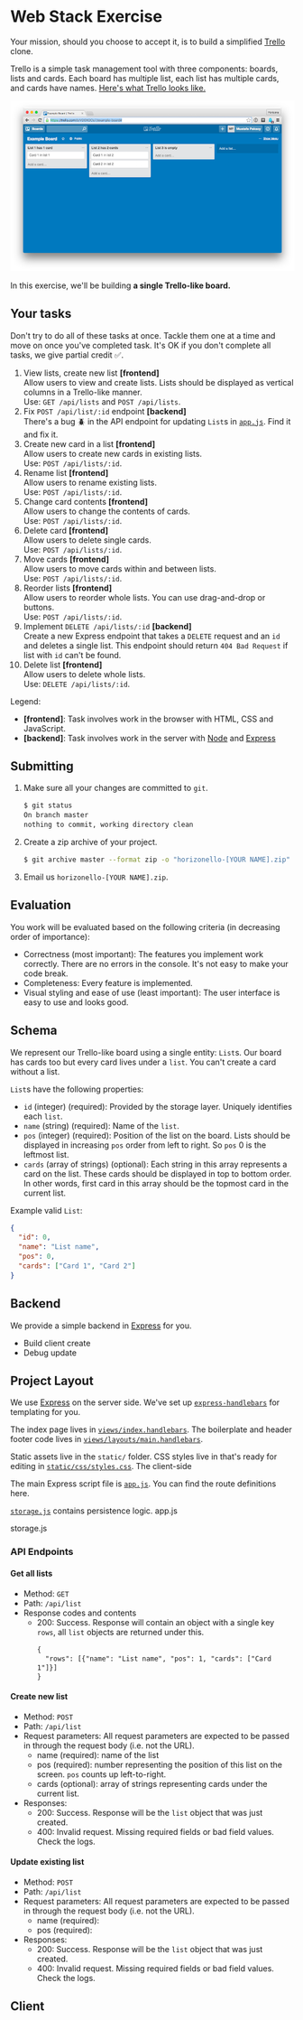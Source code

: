# Web Stack Exercise

Your mission, should you choose to accept it, is to build a simplified
[Trello](http://trello.com) clone.

Trello is a simple task management tool with three components: boards, lists and cards.
Each board has multiple list, each list has multiple cards, and cards have names. 
[Here's what Trello looks like.](https://trello.com/b/VD0XOCe7/example-board)

![Trello example board](static/img/trello-board.png)

In this exercise, we'll be building **a single Trello-like board.**

## Your tasks

Don't try to do all of these tasks at once. Tackle them one at a time and move
on once you've completed task. It's OK if you don't complete all tasks, we give
partial credit :white_check_mark:.

 1. View lists, create new list **\[frontend\]**
    <br> Allow users to view and
    create lists. Lists should be displayed as vertical columns in a
    Trello-like manner.
    <br>Use: `GET /api/lists` and `POST /api/lists`.
 1. Fix `POST /api/list/:id` endpoint **\[backend\]**
    <br> There's a bug :beetle: in the API endpoint for updating `List`s in
    [`app.js`](app.js). Find it and fix it.
 1. Create new card in a list **\[frontend\]**
    <br> Allow users to create new cards in existing lists.
    <br>Use: `POST /api/lists/:id`.
 1. Rename list **\[frontend\]**
    <br>Allow users to rename existing lists.
    <br>Use: `POST /api/lists/:id`.
 1. Change card contents **\[frontend\]**
    <br>Allow users to change the contents of cards.
    <br>Use: `POST /api/lists/:id`.
 1. Delete card **\[frontend\]**
    <br>Allow users to delete single cards.
    <br>Use: `POST /api/lists/:id`.
 1. Move cards **\[frontend\]**
    <br>Allow users to move cards within and between lists.
    <br>Use: `POST /api/lists/:id`.
 1. Reorder lists **\[frontend\]**
    <br>Allow users to reorder whole lists. You can use drag-and-drop or buttons.
    <br>Use: `POST /api/lists/:id`.
 1. Implement `DELETE /api/lists/:id` **\[backend\]**
    <br>Create a new Express endpoint that takes a `DELETE` request and an `id`
    and deletes a single list.  This endpoint should return `404 Bad Request`
    if list with `id` can't be found. 
 1. Delete list **\[frontend\]**
    <br>Allow users to delete whole lists.
    <br>Use: `DELETE /api/lists/:id`.

Legend:

 * **\[frontend\]**: Task involves work in the browser with HTML, CSS and JavaScript.
 * **\[backend\]**: Task involves work in the server with [Node][node] and [Express][express]

## Submitting

 1. Make sure all your changes are committed to `git`.
    ```bash
    $ git status
    On branch master
    nothing to commit, working directory clean
    ```
 1. Create a zip archive of your project.
    ```bash
    $ git archive master --format zip -o "horizonello-[YOUR NAME].zip"
    ```
 1. Email us `horizonello-[YOUR NAME].zip`.

## Evaluation

You work will be evaluated based on the following criteria (in decreasing order of importance):

 * Correctness (most important): The features you implement work correctly.
   There are no errors in the console. It's not easy to make your code break.
 * Completeness: Every feature is implemented.
 * Visual styling and ease of use (least important): The user interface is easy
   to use and looks good.

## Schema

We represent our Trello-like board using a single entity: `List`s. Our board
has cards too but every card lives under a `list`. You can't create a card
without a list.

`List`s have the following properties:

  * `id` (integer) (required): Provided by the storage layer. Uniquely
    identifies each `list`.
  * `name` (string) (required): Name of the `list`.
  * `pos` (integer) (required): Position of the list on the board. Lists should
    be displayed in increasing `pos` order from left to right. So `pos` 0 is
    the leftmost list. 
  * `cards` (array of strings) (optional): Each string in this array represents
    a card on the list. These cards should be displayed in top to bottom order.
    In other words, first card in this array should be the topmost card in the
    current list.

Example valid `List`:

```json
{
  "id": 0,
  "name": "List name",
  "pos": 0,
  "cards": ["Card 1", "Card 2"]
}
```

## Backend

We provide a simple backend in [Express][express] for you.


 * Build client create
 * Debug update


## Project Layout

We use [Express][express] on the server side. We've set up [`express-handlebars`][express-handlebars] for templating for you.

The index page lives in [`views/index.handlebars`](views/index.handlebars). The
boilerplate and header footer code lives in [`views/layouts/main.handlebars`](views/layouts/main.handlebars).

Static assets live in the `static/` folder.
CSS styles live in that's ready for editing in [`static/css/styles.css`](static/css/styles.css).
The client-side 

The main Express script file is [`app.js`](app.js). You can find the route definitions here.

[`storage.js`](storage.js) contains persistence logic.
app.js

storage.js

### API Endpoints

#### Get all lists
 * Method: `GET`
 * Path: `/api/list`
 * Response codes and contents
     * 200: Success. Response will contain an object with a single key `rows`, all `list` objects are returned under this.
       ```
       {
         "rows": [{"name": "List name", "pos": 1, "cards": ["Card 1"]}]
       }
       ```

#### Create new list

 * Method: `POST`
 * Path: `/api/list`
 * Request parameters: All request parameters are expected to be passed in through the request body (i.e. not the URL).
     * name (required): name of the list
     * pos  (required): number representing the position of this list on the screen. `pos` counts up left-to-right.
     * cards (optional): array of strings representing cards under the current list.
 * Responses:
     * 200: Success. Response will be the `list` object that was just created.
     * 400: Invalid request. Missing required fields or bad field values. Check the logs.

#### Update existing list

 * Method: `POST`
 * Path: `/api/list`
 * Request parameters: All request parameters are expected to be passed in through the request body (i.e. not the URL).
     * name (required):
     * pos (required):
 * Responses:
     * 200: Success. Response will be the `list` object that was just created.
     * 400: Invalid request. Missing required fields or bad field values. Check the logs.

## Client

[express]: http://expressjs.com/en/api.html
[express-handlebars]: https://github.com/ericf/express-handlebars
[node]: https://nodejs.org/api/
